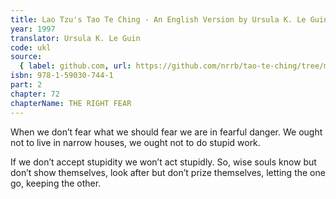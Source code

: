 ```yaml
---
title: Lao Tzu's Tao Te Ching - An English Version by Ursula K. Le Guin
year: 1997
translator: Ursula K. Le Guin
code: ukl
source:
  { label: github.com, url: https://github.com/nrrb/tao-te-ching/tree/master }
isbn: 978-1-59030-744-1
part: 2
chapter: 72
chapterName: THE RIGHT FEAR
---
```


When we don’t fear what we should fear
we are in fearful danger.
We ought not to live in narrow houses,
we ought not to do stupid work.

If we don’t accept stupidity
we won’t act stupidly.
So, wise souls know but don’t show themselves,
look after but don’t prize themselves,
letting the one go, keeping the other.
